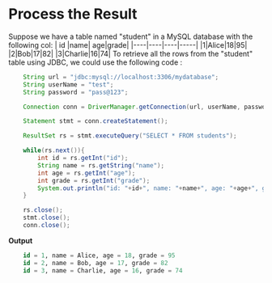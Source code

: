 # Process the Result

Suppose we have a table named "student" in a MySQL database with the following col:
| id |name| age|grade|
|----|----|----|-----|
|1|Alice|18|95|
|2|Bob|17|82|
|3|Charlie|16|74|
To retrieve all the rows from the "student" table using JDBC, we could use the following code :

```java
    String url = "jdbc:mysql://localhost:3306/mydatabase";
    String userName = "test";
    String password = "pass@123";

    Connection conn = DriverManager.getConnection(url, userName, password);

    Statement stmt = conn.createStatement();

    ResultSet rs = stmt.executeQuery("SELECT * FROM students");

    while(rs.next()){
        int id = rs.getInt("id");
        String name = rs.getString("name");
        int age = rs.getInt("age");
        int grade = rs.getInt("grade");
        System.out.println("id: "+id+", name: "+name+", age: "+age+", grade: "+grade);
    }

    rs.close();
    stmt.close();
    conn.close();
```

**Output**

```sql
    id = 1, name = Alice, age = 18, grade = 95
    id = 2, name = Bob, age = 17, grade = 82
    id = 3, name = Charlie, age = 16, grade = 74

```
